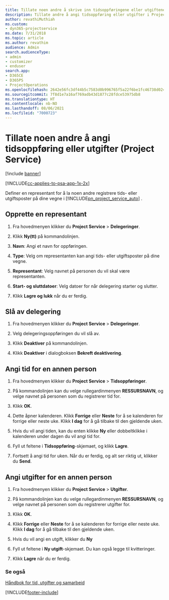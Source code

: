 ```yaml
---
title: Tillate noen andre å skrive inn tidsoppføringene eller utgiftene dine
description: Tillate andre å angi tidsoppføring eller utgifter i Project Service
author: revathiMuthiah
ms.custom:
- dyn365-projectservice
ms.date: 7/31/2018
ms.topic: article
ms.author: revathim
audience: Admin
search.audienceType:
- admin
- customizer
- enduser
search.app:
- D365CE
- D365PS
- ProjectOperations
ms.openlocfilehash: 2642e56fc3df44b5c7583d0b996765f5a22f6be1fc46738d02462d928f833048
ms.sourcegitcommit: 7f8d1e7a16af769adb43d1877c28fdce53975db8
ms.translationtype: HT
ms.contentlocale: nb-NO
ms.lasthandoff: 08/06/2021
ms.locfileid: "7000723"
---
```

# <a name="allow-someone-else-to-enter-your-time-entry-or-expense-project-service"></a>Tillate noen andre å angi tidsoppføring eller utgifter (Project Service)

[!include [banner](../includes/psa-now-project-operations.md)]

[!INCLUDE[cc-applies-to-psa-app-1x-2x](../includes/cc-applies-to-psa-app-1x-2x.md)]

Definer en representant for å la noen andre registrere tids- eller utgiftsposter på dine vegne i [!INCLUDE[pn_project_service_auto](../includes/pn-project-service-auto.md)] .  
  
## <a name="create-a-delegate"></a>Opprette en representant  
  
1.  Fra hovedmenyen klikker du **Project Service** > **Delegeringer**.  
  
2.  Klikk **Ny(tt)** på kommandolinjen.  
  
3. **Navn**: Angi et navn for oppføringen.  
  
4. **Type**: Velg om representanten kan angi tids- eller utgiftsposter på dine vegne.  
  
5. **Representant**: Velg navnet på personen du vil skal være representanten.  
  
6. **Start- og sluttdatoer**: Velg datoer for når delegering starter og slutter.  
  
7.  Klikk **Lagre og lukk** når du er ferdig.  
  
## <a name="turn-off-delegation"></a>Slå av delegering  
  
1.  Fra hovedmenyen klikker du **Project Service** > **Delegeringer**.  
  
2.  Velg delegeringsoppføringen du vil slå av.  
  
3.  Klikk **Deaktiver** på kommandolinjen.  
  
4.  Klikk **Deaktiver** i dialogboksen **Bekreft deaktivering**.  
  
## <a name="enter-time-for-someone-else"></a>Angi tid for en annen person  
  
1.  Fra hovedmenyen klikker du **Project Service** > **Tidsoppføringer**.  
  
2.  På kommandolinjen kan du velge rullegardinmenyen **RESSURSNAVN**, og velge navnet på personen som du registrerer tid for.  
  
3.  Klikk **OK**.  
  
4.  Dette åpner kalenderen. Klikk **Forrige** eller **Neste** for å se kalenderen for forrige eller neste uke. Klikk **I dag** for å gå tilbake til den gjeldende uken.  
  
5.  Hvis du vil angi tiden, kan du enten klikke **Ny** eller dobbeltklikke i kalenderen under dagen du vil angi tid for.  
  
6.  Fyll ut feltene i **Tidsoppføring**-skjemaet, og klikk **Lagre**.  
  
7.  Fortsett å angi tid for uken. Når du er ferdig, og alt ser riktig ut, klikker du **Send**.  
  
## <a name="enter-expenses-for-someone-else"></a>Angi utgifter for en annen person  
  
1.  Fra hovedmenyen klikker du **Project Service** > **Utgifter**.  
  
2.  På kommandolinjen kan du velge rullegardinmenyen **RESSURSNAVN**, og velge navnet på personen som du registrerer utgifter for.  
  
3.  Klikk **OK**.  
  
4.  Klikk **Forrige** eller **Neste** for å se kalenderen for forrige eller neste uke. Klikk **I dag** for å gå tilbake til den gjeldende uken.  
  
5.  Hvis du vil angi en utgift, klikker du **Ny**  
  
6.  Fyll ut feltene i **Ny utgift**-skjemaet. Du kan også legge til kvitteringer.  
  
7.  Klikk **Lagre** når du er ferdig.  
  
### <a name="see-also"></a>Se også  
 [Håndbok for tid, utgifter og samarbeid](../psa/time-expense-collaboration-guide.md)


[!INCLUDE[footer-include](../includes/footer-banner.md)]